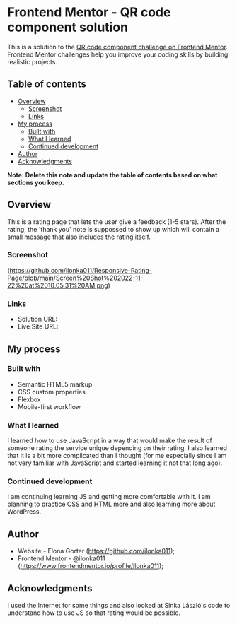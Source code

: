 # Frontend Mentor - QR code component solution

This is a solution to the [QR code component challenge on Frontend Mentor](https://www.frontendmentor.io/challenges/qr-code-component-iux_sIO_H). Frontend Mentor challenges help you improve your coding skills by building realistic projects. 

## Table of contents

- [Overview](#overview)
  - [Screenshot](#screenshot)
  - [Links](#links)
- [My process](#my-process)
  - [Built with](#built-with)
  - [What I learned](#what-i-learned)
  - [Continued development](#continued-development)
- [Author](#author)
- [Acknowledgments](#acknowledgments)

**Note: Delete this note and update the table of contents based on what sections you keep.**

## Overview

This is a rating page that lets the user give a feedback (1-5 stars). After the rating, the 'thank you' note is suppossed to show up which will contain a small message that also includes the rating itself. 

### Screenshot

(https://github.com/ilonka011/Responsive-Rating-Page/blob/main/Screen%20Shot%202022-11-22%20at%2010.05.31%20AM.png)

### Links

- Solution URL: 
- Live Site URL: 

## My process

### Built with

- Semantic HTML5 markup
- CSS custom properties
- Flexbox
- Mobile-first workflow


### What I learned

I learned how to use JavaScript in a way that would make the result of someone rating the service unique depending on their rating. 
I also learned that it is a bit more complicated than I thought (for me especially since I am not very familiar with JavaScript 
and started learning it not that long ago). 

### Continued development

I am continuing learning JS and getting more comfortable with it. I am planning to practice CSS and HTML more and also learning more
about WordPress. 


## Author

- Website - Elona Gorter (https://github.com/ilonka011);
- Frontend Mentor - @ilonka011 (https://www.frontendmentor.io/profile/ilonka011);


## Acknowledgments

I used the Internet for some things and also looked at Sinka László's code to understand how to use JS so that rating would be possible. 
